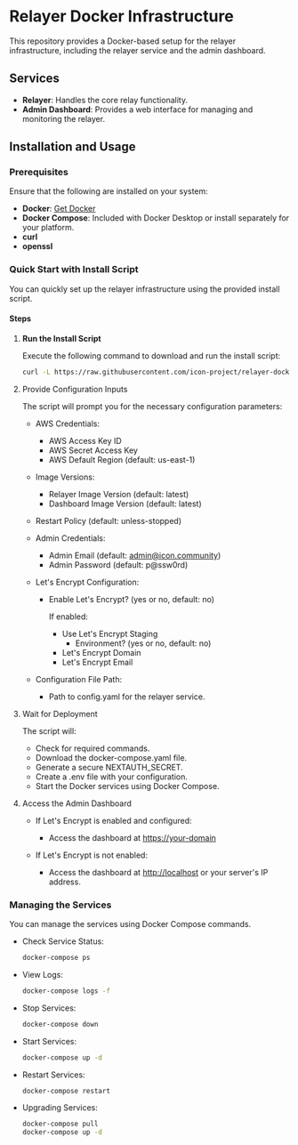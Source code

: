 # Relayer Docker Infrastructure

This repository provides a Docker-based setup for the relayer infrastructure, including the relayer service and the admin dashboard.

## Services

- **Relayer**: Handles the core relay functionality.
- **Admin Dashboard**: Provides a web interface for managing and monitoring the relayer.

## Installation and Usage

### Prerequisites

Ensure that the following are installed on your system:

- **Docker**: [Get Docker](https://docs.docker.com/engine/install/)
- **Docker Compose**: Included with Docker Desktop or install separately for your platform.
- **curl**
- **openssl**

### Quick Start with Install Script

You can quickly set up the relayer infrastructure using the provided install script.

#### Steps

1. **Run the Install Script**

   Execute the following command to download and run the install script:

   ```bash
   curl -L https://raw.githubusercontent.com/icon-project/relayer-docker/main/install.sh -o /tmp/install.sh && bash /tmp/install.sh
   ```

2. Provide Configuration Inputs

    The script will prompt you for the necessary configuration parameters:

    - AWS Credentials:
      - AWS Access Key ID
      - AWS Secret Access Key
      - AWS Default Region (default: us-east-1)

    - Image Versions:
      - Relayer Image Version (default: latest)
      - Dashboard Image Version (default: latest)

    - Restart Policy (default: unless-stopped)

    - Admin Credentials:

      - Admin Email (default: <admin@icon.community>)
      - Admin Password (default: p@ssw0rd)

    - Let's Encrypt Configuration:
      - Enable Let's Encrypt? (yes or no, default: no)

        If enabled:
        - Use Let's Encrypt Staging
          - Environment? (yes or no, default: no)
        - Let's Encrypt Domain
        - Let's Encrypt Email

    - Configuration File Path:
      - Path to config.yaml for the relayer service.

3. Wait for Deployment

    The script will:

    - Check for required commands.
    - Download the docker-compose.yaml file.
    - Generate a secure NEXTAUTH_SECRET.
    - Create a .env file with your configuration.
    - Start the Docker services using Docker Compose.

4. Access the Admin Dashboard

    - If Let's Encrypt is enabled and configured:

      - Access the dashboard at <https://your-domain>

    - If Let's Encrypt is not enabled:
      - Access the dashboard at <http://localhost> or your server's IP address.

### Managing the Services

You can manage the services using Docker Compose commands.

- Check Service Status:

  ```bash
  docker-compose ps
  ```

- View Logs:

  ```bash
  docker-compose logs -f
  ```

- Stop Services:

  ```bash
  docker-compose down
  ```

- Start Services:

  ```bash
  docker-compose up -d
  ```

- Restart Services:

  ```bash
  docker-compose restart
  ```

- Upgrading Services:

  ```bash
  docker-compose pull
  docker-compose up -d
  ```
